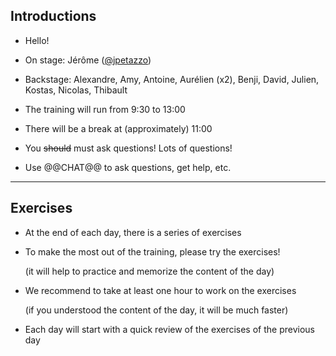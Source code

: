 ## Introductions

- Hello! 

- On stage: Jérôme ([@jpetazzo])

- Backstage: Alexandre, Amy, Antoine, Aurélien (x2), Benji, David, Julien, Kostas, Nicolas, Thibault

- The training will run from 9:30 to 13:00

- There will be a break at (approximately) 11:00

- You ~~should~~ must ask questions! Lots of questions!

- Use @@CHAT@@ to ask questions, get help, etc.

[@alexbuisine]: https://twitter.com/alexbuisine
[EphemeraSearch]: https://ephemerasearch.com/
[@jpetazzo]: https://twitter.com/jpetazzo
[@s0ulshake]: https://twitter.com/s0ulshake
[Quantgene]: https://www.quantgene.com/

---

## Exercises

- At the end of each day, there is a series of exercises

- To make the most out of the training, please try the exercises!

  (it will help to practice and memorize the content of the day)

- We recommend to take at least one hour to work on the exercises

  (if you understood the content of the day, it will be much faster)

- Each day will start with a quick review of the exercises of the previous day
